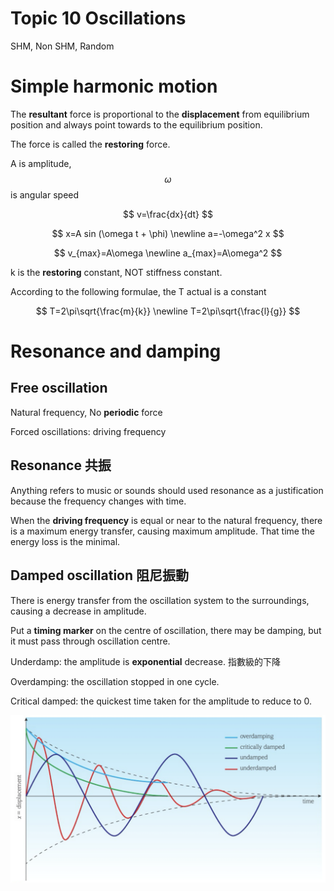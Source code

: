 # Topic 10 Oscillations

SHM, Non SHM, Random

# Simple harmonic motion

The **resultant** force is proportional to the **displacement** from equilibrium position and always point towards to the equilibrium position.

The force is called the **restoring** force.

A is amplitude, $$\omega$$ is angular speed

$$
v=\frac{dx}{dt}
$$

$$
x=A sin (\omega t + \phi) \newline
a=-\omega^2 x
$$

$$
v_{max}=A\omega \newline
a_{max}=A\omega^2
$$

k is the **restoring** constant, NOT stiffness constant.

According to the following formulae, the T actual is a constant

$$
T=2\pi\sqrt{\frac{m}{k}} \newline
T=2\pi\sqrt{\frac{l}{g}}
$$

# Resonance and damping

## Free oscillation

Natural frequency, No **periodic** force

Forced oscillations: driving frequency

## Resonance 共振

Anything refers to music or sounds should used resonance as a justification because the frequency changes with time.

When the **driving frequency** is equal or near to the natural frequency, there is a maximum energy transfer, causing maximum amplitude. That time the energy loss is the minimal.

## Damped oscillation 阻尼振動

There is energy transfer from the oscillation system to the surroundings, causing a decrease in amplitude.

Put a **timing marker** on the centre of oscillation, there may be damping, but it must pass through oscillation centre.

Underdamp: the amplitude is **exponential** decrease. 指數級的下降

Overdamping: the oscillation stopped in one cycle.

Critical damped: the quickest time taken for the amplitude to reduce to 0.

![Image.png](Topic%2010%20Oscillations.assets/Image.png)

